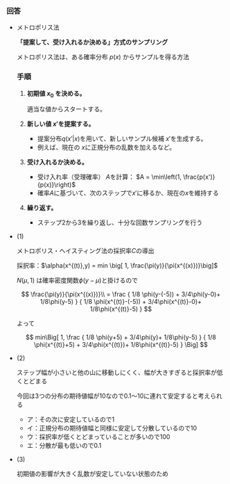 ### 回答

- メトロポリス法
    
    **「提案して、受け入れるか決める」方式のサンプリング**
    
    メトロポリス法は、ある確率分布 $p(x)$ からサンプルを得る方法
    
    ### **手順**
    
    1. **初期値 $x_0$  を決める。**
        
        適当な値からスタートする。
        
    2. **新しい値 $x'$を提案する。**
        - 提案分布$q(x' | x)$を用いて、新しいサンプル候補 $x'$を生成する。
        - 例えば、現在の  $x$に正規分布の乱数を加えるなど。
    3. **受け入れるか決める。**
        - 受け入れ率（受理確率） $A$を計算：
        $A = \min\left(1, \frac{p(x')}{p(x)}\right)$
        - 確率$A$に基づいて、次のステップで$x'$に移るか、現在の$x$を維持する
    4. **繰り返す。**
        - ステップ2から3を繰り返し、十分な回数サンプリングを行う
- (1)
    
    メトロポリス・ヘイスティング法の採択率$C$の導出
    
    採択率：$\alpha(x^{(t)},y) = min \big[ 1, \frac{\pi(y)}{\pi(x^{(x)})}\big]$
    
    $N(\mu,1)$ は確率密度関数$\phi(y-\mu)$と掛けるので
    
    $$
    \frac{\pi(y)}{\pi(x^{(x)})}\\
    = \frac
    {
    1/8 \phi(y-(-5)) + 3/4\phi(y-0)+ 1/8\phi(y-5)
    }
    {
    1/8 \phi(x^{(t)}-(-5)) + 3/4\phi(x^{(t)}-0)+ 1/8\phi(x^{(t)}-5)
    }
    $$
    
    よって
    
    $$
    min\Big[ 
    1, 
    \frac
    {
    1/8 \phi(y+5) + 3/4\phi(y)+ 1/8\phi(y-5)
    }
    {
    1/8 \phi(x^{(t)}+5) + 3/4\phi(x^{(t)})+ 1/8\phi(x^{(t)}-5)
    }
    \Big]
    $$
    
- (2)
    
    ステップ幅が小さいと他の山に移動しにくく、幅が大きすぎると採択率が低くとどまる
    
    今回は3つの分布の期待値幅が10なので0.1〜10に連れて安定すると考えられる
    
    - ア：その次に安定しているので1
    - イ：正規分布の期待値幅と同様に安定して分散しているので10
    - ウ：採択率が低くとどまっていることが多いので$100$
    - エ：分散が最も低いので$0.1$
- (3)
    
    初期値の影響が大きく乱数が安定していない状態のため